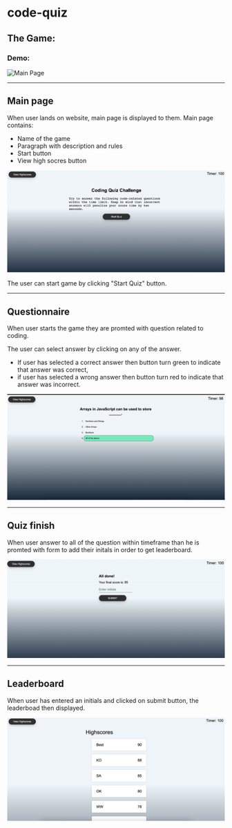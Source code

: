 # code-quiz
## The Game:


### Demo: 

![Main Page](./assets/images/Hnet-image.gif "Main Page")


---------
## Main page
When user lands on website, main page is displayed to them. Main page contains: 

* Name of the game
* Paragraph with description and rules
* Start button
* View high socres button

![Main Page](./assets/images/main-page.png "Main Page")

The user can start game by clicking "Start Quiz" button.

----------------
## Questionnaire

When user starts the game they are promted with question related to coding.

The user can select answer by clicking on any of the answer.
* If user has selected a correct answer then button turn green to indicate that answer was correct,
* if user has selected a wrong answer then button turn red to indicate that answer was incorrect.

![Correct answer](./assets/images/correct-answer.png "Correct answer")


----------------
## Quiz finish
When user answer to all of the question within timeframe than he is promted with form to add their initals in order to get leaderboard. 

![Quiz finish](./assets/images/quiz-finish.png "Quiz finish")

_____________
## Leaderboard
When user has entered an initials and clicked on submit button, the leaderboad then displayed.

![Quiz finish](./assets/images/highscores.png "Quiz finish")